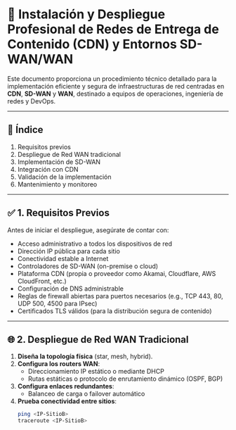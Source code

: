 # 📡 Instalación y Despliegue Profesional de Redes de Entrega de Contenido (CDN) y Entornos SD-WAN/WAN

Este documento proporciona un procedimiento técnico detallado para la implementación eficiente y segura de infraestructuras de red centradas en **CDN**, **SD-WAN** y **WAN**, destinado a equipos de operaciones, ingeniería de redes y DevOps.

---

## 📁 Índice

1. Requisitos previos  
2. Despliegue de Red WAN tradicional  
3. Implementación de SD-WAN  
4. Integración con CDN  
5. Validación de la implementación  
6. Mantenimiento y monitoreo

---

## ✅ 1. Requisitos Previos

Antes de iniciar el despliegue, asegúrate de contar con:

- Acceso administrativo a todos los dispositivos de red
- Dirección IP pública para cada sitio
- Conectividad estable a Internet
- Controladores de SD-WAN (on-premise o cloud)
- Plataforma CDN (propia o proveedor como Akamai, Cloudflare, AWS CloudFront, etc.)
- Configuración de DNS administrable
- Reglas de firewall abiertas para puertos necesarios (e.g., TCP 443, 80, UDP 500, 4500 para IPsec)
- Certificados TLS válidos (para la distribución segura de contenido)

---

## 🌐 2. Despliegue de Red WAN Tradicional

1. **Diseña la topología física** (star, mesh, hybrid).
2. **Configura los routers WAN**:
   - Direccionamiento IP estático o mediante DHCP
   - Rutas estáticas o protocolo de enrutamiento dinámico (OSPF, BGP)
3. **Configura enlaces redundantes**:
   - Balanceo de carga o failover automático
4. **Prueba conectividad entre sitios**:
   ```bash
   ping <IP-SitioB>
   traceroute <IP-SitioB>

